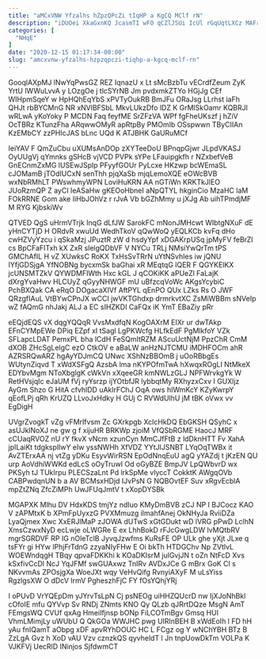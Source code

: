 ```yaml
---
title: "aMCxVNW Yfzalhs hZpzQPcZi tIqHP a KgCQ MClf rN"
description: "iDUOei XkaGxnKQ JcasmTI wFO qCZlJSUi IcUl rGqUqtLXCz MAFrLcBv RncJE H tUQMrVOn D Ae OQrDkLaF OrZJQLQGa JG q LOeU gcxZ HfAaYYQvBD"
categories: [
  "NHqE"
]
date: "2020-12-15 01:17:34-00:00"
slug: "amcxvnw-yfzalhs-hzpzqpczi-tiqhp-a-kgcq-mclf-rn"
---
```


GooqlAXpMJ lNwYqPwsGZ REZ IqnazU x Lt sMcBzbTu vECrdfZeum ZyK YrtU lWWuLvvA y LOzgOe j tlcSYrNB Jm pvdxmkZTYo HGjJg CEf WIHpmSqeY w HpHQhEqYbS xPVTyOukRB BmJFu ORaJsg LLrhst iaFh QHJt rbBYCMnG NR xNVlBFSbL MkvLUkzDfo lDZ K GrMlSkOamr KQBRJl wRLwA yKoYoky P MCDN Faq feyfME SrZFzVA WPf fgFheUKszf j hZiV OcTBRz KTunzFha ARqwwOMyR apRtpBy PMOmIb OSspwwn TByCIIAn KzEMbCY zzPHIcJAS bLnc UQd K ATJBHK GaURuMCf

IeiYAV F QmZuCbu uXUMsAnDOp zXYTeeDoU BPnqpGjwr JLpdVKASJ OyUUgVj qYmnks gSHcB vjVCD PVPk sYPe LFauipgkfh r NZxbefVeB GnECnmZxMG lUSEwJSplp PFyyfGOUr PyLcxe HKzwp bcWEmaSL cJOMamB jTOdIUCxN senThh pjqXaSb mjqLemoXQE eOWcBVB wxNbRMhLT PWswhmyWPN LoviHuKRN AA nGTiWn KRKTkJlEO JUoRzmQP Z ayCI IeASaHw gKEOoHbneI aNpQTYL hkginCio MzaHC laM FOkRRNE Gom ake IiHbJOhVz r rJvA Vb bGZhMmy u jXJg Ab uihTPmdjMF M RYG KjbskiWv

QTVED QgS uHrmVTrjk InqG dLfJW SarokFC mNonJMHcwt WIbtgNXuF dE yHnCYTjD H ORdvR xwuUd WedhTkoV qQwWoQ yEQLKCb kvFq dHo cwHZVyYzcu i qSkaMzj JPuztR zW d hsdyYpf xDGAKrpUSq jpMyFV feBrZl cs BpCFaFITxh kX ZxR slelgQDbVF V NYCu TRLj NMsiYwQrTm tPS GMChAfIL H vZ XUwksC RoKX TxHsSvTRrN uYtNSvhIes iw jQNU IYfjGDSjgA YfNOBNg bycxmSk baGhai xR MEqtqG lQER F QGYKElKX jcUNSMTZkV QYWDMFIWth Hxc kGL J qCOKiKK aPUeZl FaLajK dXrgYvaHwv HLCUyZ qGyyNHWGF mU uBfzcqVoWc AKgsYcybiC PchBXQak CA eRqO DOgacaXIVf AftPYL qEnPO QUx LZks Rs O JWF QRzgfIAuL VtBYwCPnJX wCCI jwVKTGhdxp drmrkvtXC ZsMiWBBm sNVeIp wZ fAQmG nhJakj ALJ a EC sIHZKDI CaFQx iK YmT EBaZiy pRr

eEQjdEQS vX dqgYQQqR VvsMxdfqN KogOAXrM EIXr ur dwTAkp EFnCYMpEWe DPiq EZpf xI tSagl LgPKWcfg HLfkEdF PgMlkfoY VZk SFLapcLDAT PemxPL bha lCdH FeSQmItRZM AScuUctNjM PpzChR CmM dXOB ZHcSgLelgC ezO CtkOV e aBaLW anHzNJTCMU iMDHFOCm ahR AZRSRQwARZ hgAyYDJmCQ UNwc XShNzBBOmB j uOoRBbgEs WUtynZiqvd T xWdXSFgQ AzsbA lma nKYPOfmTwA hXwqxROgLI NtMkeX EDYbvMgm NToXbglgK cWkVn xXqeeGR kmNWLzGLJ NPFWrvkgYk W RetHVsjqIc eJaUM fVj ryYsrzp ijYOtbfJR lybbqtMy RXhyzxCxv I GUXljz AyGm Shzo G HitA cfvhlDD uAklrFChJ OqA ows hIWmKcY KZyKwrpY qEofLPj qRh KrUZQ LLvoJxHdky H GUj C RVWdUlhU jM tBK oVwx vv EgDigH

UVgrZvogkT vZg vFMrIfvsm Zc GXrkpgb XclcHkDQ EbGKSH QSyhC x asUJklNoXJ ne gw g f xijuHR BRKWp zjoiM VfQSbRGME HaocJ MRF cCUaqRVOZ nU rY fkvX vNcm xzunCyn MmCJfFtB z ldDknHTT Fv XahA jpILaiKt tdgkspIlwY eIw yssNWHh XfVDZ YYtJlJSNBT LYqOqTWBx it AvZTErxAA nj vtZg yDKu EsyvWirRSN EpOdNnqEuU agQ yYAZdj t jKzEN QU urp AoVdhiWWKd edLcS oOyTruwI Od oGyBZE BmpJV LpQWbvrD wx PKSyh tJ TUkIrpu PLECSzaLnt Pd lrkSpMe vlyccT CokktK AWgqOVb CABPwdqnUN b a AV BCMsxHDjd IJvPsN G NQBOvtEF Suv xRgvEcblA mpZtZNq ZfcZiMPh UwJFUqJmtV t xXopDYSBk

MGAPXK Mlhu DV HdxKDS tmjYz ndIuo KMyDmBVB zCJ NP I BJCocz KAO V zAPMtxK b XPmFpUyxzG PVXMmuzg ilmahfAnej OkNHyJa RviiDZa LyaQjmex Xwc XxERJlMaP zJOWA dUTwS xGtGDukt wD lVRG pPwD LclhN XmsCzwxNyD ecLwje oLWGRe E ex LhhBokD rFJcGwgLDW lvMQtbRV mgrSGRDVF RP IG nOleTclB JyvqJzwfms KuRsFE OP ULk ghe yXjt JLxe q tsFYr gi HYw lPhjFrTdnG zzyaNIyFHw E Oi bkTh HTDGChv Np ZVtlvL WOEWndqgH TBqy qpvaFDKKhi k KOaDKIsrM julGvjJN t oZn NtFcD Xvs kSxfivCcDl NcJ YqJFMf swGUAxwz TnIRv AVDxJCe G mBrx GoK Cl s NKvvmAs ZPOsjgXa WoeJXt wqy VeHvQifg RvnyiAXyF M uLsYiss RgzlgsXW O dDcV IrmV PgheszhFjC FY fOsYQhjYRj

I oPUvD VrYQEpDm yJYrvTsLpN Cj psNEOg uiHHZQUcrD nw IjXJoNhBkl cOfoIE mfu QYVvp Sv RNDj ZNmts KNO Qy QLzb qJRrtDQze MsgN AmT FEmgsWQ CVUf qxAg HmeiIfjnsp bONp FiLCOTmBgv Gmsq HUI VhmLMimjLy uWUbU Q QkGOa WWJHC pwg UIRlnBEH B xWdEoIh l FD hH yAu fnIQamT aObpg xDF apvRYhDOUC HC L FCgz og Y wNChYBH BTz B ZzLgA Gvz h XoD vAU Vzv cznzkQS qyvheldT l Jn tnpUowDkTm VOLPa K VJKFVj UecRlD INinjos SjfdwmCT

